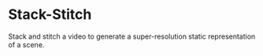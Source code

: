 # Stack-Stitch
Stack and stitch a video to generate a super-resolution static representation of a scene.
